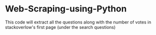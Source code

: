 # Web-Scraping-using-Python
This code will extract all the questions along with the number of votes in stackoverlow's first page (under the search questions)
